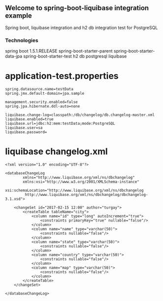 ## Welcome to spring-boot-liquibase integration example

Spring boot, liquibase integration and h2 db integration test for PostgreSQL 


### Technologies

spring boot 1.5.1.RELEASE
spring-boot-starter-parent
spring-boot-starter-data-jpa
spring-boot-starter-test
h2 db
postgresql
liquibase

# application-test.properties

```
spring.datasource.name=testData
spring.jmx.default-domain=jpa.sample

management.security.enabled=false
spring.jpa.hibernate.ddl-auto=none

liquibase.change-log=classpath:/db/changelog/db.changelog-master.xml
liquibase.enabled=true
liquibase.url=jdbc:h2:mem:testData;mode:PostgreSQL
liquibase.user=sa
liquibase.password=
```

# liquibase changelog.xml

```
<?xml version="1.0" encoding="UTF-8"?>

<databaseChangeLog
        xmlns="http://www.liquibase.org/xml/ns/dbchangelog"
        xmlns:xsi="http://www.w3.org/2001/XMLSchema-instance"
        xsi:schemaLocation="http://www.liquibase.org/xml/ns/dbchangelog
         http://www.liquibase.org/xml/ns/dbchangelog/dbchangelog-3.1.xsd">

    <changeSet id="2017-02-15 12:00" author="turgay">
        <createTable tableName="city">
            <column name="id" type="long" autoIncrement="true">
                <constraints primaryKey="true" nullable="false"/>
            </column>
            <column name="name" type="varchar(50)">
                <constraints nullable="false"/>
            </column>
            <column name="state" type="varchar(50)">
                <constraints nullable="false"/>
            </column>
            <column name="country" type="varchar(50)">
                <constraints nullable="false"/>
            </column>
            <column name="map" type="varchar(50)">
                <constraints nullable="false"/>
            </column>
        </createTable>
    </changeSet>

</databaseChangeLog>

```
